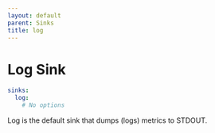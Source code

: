 ```yaml
---
layout: default
parent: Sinks
title: log
---
```


# Log Sink

```yaml
sinks:
  log:
    # No options
```

Log is the default sink that dumps (logs) metrics to STDOUT.
